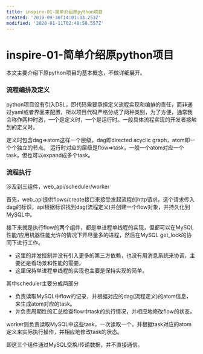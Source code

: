 ```yaml
---
title: inspire-01-简单介绍原python项目
created: '2019-09-30T14:01:33.253Z'
modified: '2020-01-11T02:48:58.557Z'
---
```


# inspire-01-简单介绍原python项目

本文主要介绍下原python项目的基本概念，不做详细展开。

### 流程编排及定义

python项目没有引入DSL，即代码需要承担定义流程实现和编排的责任，而非通过yaml或者界面来配置，所以项目代码严格分成了两种类别，为了方便，通常我会称作两种时态，一个是定义时，一个是运行时。一般具体流程实现的开发者接触到的定义时。

定义时包含dag=>atom这样一个层级，dag即directed acyclic graph，atom即一个个独立的节点。
运行时对应的层级是flow=>task，一般一个atom对应一个task，但也可以expand成多个task。

### 流程执行

涉及到三组件，web_api/scheduler/worker

首先，web_api提供flows/create接口来接受发起流程的http请求，这个请求传入dag的标识，api根据标识找到dag(流程定义)并创建一个flow对象，并持久化到MySQL中。

接下来就是执行flow的两个组件，都是单进程单线程的实现，但都可以在MySQL性能/应用机器性能允许的情况下开尽量多的进程，然后在MySQL get_lock的协同下进行工作。
- 这里的并发控制并没有引入更多的第三方依赖，也没有用消息系统来协调，主要还是看场景和性能的需要。
- 这里保持单进程单线程的实现也主要是保持实现的简单。

其中scheduler主要分成两部分
- 负责读取MySQL中flow的记录，并根据对应的dag(流程定义)的atom信息，来生成atom对应的task。
- 并负责周期性的汇总检查flow中task的执行情况，并相应地修改flow的状态。

worker则负责读取MySQL中这些task，一次读取一个，并根据task对应的atom定义来实际执行操作，并相应地修改task的状态。

即这三个组件通过MySQL交换/传递数据，并不直接通信。

